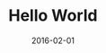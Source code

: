---
title: Hello World
date: 2016-02-01
description: This is an optional description for SEO and Open Graph purposes, rather than the default generated excerpt.
category: article
tags: ["Web Development", "Research"]
---